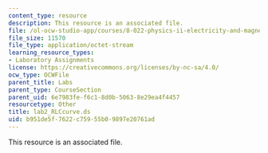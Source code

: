 ```yaml
---
content_type: resource
description: This resource is an associated file.
file: /ol-ocw-studio-app/courses/8-022-physics-ii-electricity-and-magnetism-fall-2004/b951de5f7622c75955b09897e20761ad_lab2_RLCcurve.ds
file_size: 11570
file_type: application/octet-stream
learning_resource_types:
- Laboratory Assignments
license: https://creativecommons.org/licenses/by-nc-sa/4.0/
ocw_type: OCWFile
parent_title: Labs
parent_type: CourseSection
parent_uid: 6e7983fe-f6c1-8d0b-5063-8e29ea4f4457
resourcetype: Other
title: lab2_RLCcurve.ds
uid: b951de5f-7622-c759-55b0-9897e20761ad
---
```

This resource is an associated file.